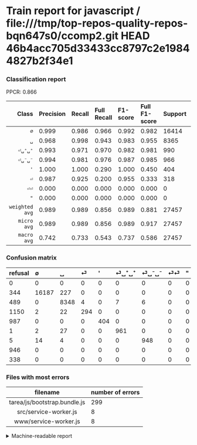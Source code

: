 # Train report for javascript / file:///tmp/top-repos-quality-repos-bqn647s0/ccomp2.git HEAD 46b4acc705d33433cc8797c2e19844827b2f34e1

### Classification report

PPCR: 0.866

| Class | Precision | Recall | Full Recall | F1-score | Full F1-score | Support | Full Support | PPCR |
|------:|:----------|:-------|:------------|:---------|:---------|:--------|:-------------|:-----|
| `∅` | 0.999| 0.986| 0.966| 0.992| 0.982| 16414| 16758| 0.979 |
| `␣` | 0.968| 0.998| 0.943| 0.983| 0.955| 8365| 8854| 0.945 |
| `⏎␣⁺␣⁺` | 0.993| 0.971| 0.970| 0.982| 0.981| 990| 991| 0.999 |
| `⏎␣⁻␣⁻` | 0.994| 0.981| 0.976| 0.987| 0.985| 966| 971| 0.995 |
| `'` | 1.000| 1.000| 0.290| 1.000| 0.450| 404| 1391| 0.290 |
| `⏎` | 0.987| 0.925| 0.200| 0.955| 0.333| 318| 1468| 0.217 |
| `⏎⏎` | 0.000| 0.000| 0.000| 0.000| 0.000| 0| 946| 0.000 |
| `"` | 0.000| 0.000| 0.000| 0.000| 0.000| 0| 338| 0.000 |
| `weighted avg` | 0.989| 0.989| 0.856| 0.989| 0.881| 27457| 31717| 0.866 |
| `micro avg` | 0.989| 0.989| 0.856| 0.989| 0.917| 27457| 31717| 0.866 |
| `macro avg` | 0.742| 0.733| 0.543| 0.737| 0.586| 27457| 31717| 0.866 |

### Confusion matrix

|refusal|  ∅| ␣| ⏎| '| ⏎␣⁺␣⁺| ⏎␣⁻␣⁻| ⏎⏎| "| 
|:---|:---|:---|:---|:---|:---|:---|:---|:---|
|0 |0 |0 |0 |0 |0 |0 |0 |0 |
|344 |16187 |227 |0 |0 |0 |0 |0 |0 |
|489 |0 |8348 |4 |0 |7 |6 |0 |0 |
|1150 |2 |22 |294 |0 |0 |0 |0 |0 |
|987 |0 |0 |0 |404 |0 |0 |0 |0 |
|1 |2 |27 |0 |0 |961 |0 |0 |0 |
|5 |14 |4 |0 |0 |0 |948 |0 |0 |
|946 |0 |0 |0 |0 |0 |0 |0 |0 |
|338 |0 |0 |0 |0 |0 |0 |0 |0 |

### Files with most errors

| filename | number of errors|
|:----:|:-----|
| tarea/js/bootstrap.bundle.js | 299 |
| src/service-worker.js | 8 |
| www/service-worker.js | 8 |

<details>
    <summary>Machine-readable report</summary>
```json
{
  "cl_report": {"\"": {"f1-score": 0.0, "precision": 0.0, "recall": 0.0, "support": 0}, "\u0027": {"f1-score": 1.0, "precision": 1.0, "recall": 1.0, "support": 404}, "macro avg": {"f1-score": 0.7373338251789262, "precision": 0.7424366524368965, "recall": 0.7325924871582187, "support": 27457}, "micro avg": {"f1-score": 0.988527515751903, "precision": 0.988527515751903, "recall": 0.988527515751903, "support": 27457}, "weighted avg": {"f1-score": 0.9885559835659985, "precision": 0.9888115902234103, "recall": 0.988527515751903, "support": 27457}, "\u2205": {"f1-score": 0.9924890401299856, "precision": 0.9988892317186053, "recall": 0.9861703423906422, "support": 16414}, "\u23ce": {"f1-score": 0.9545454545454546, "precision": 0.9865771812080537, "recall": 0.9245283018867925, "support": 318}, "\u23ce\u23ce": {"f1-score": 0.0, "precision": 0.0, "recall": 0.0, "support": 0}, "\u23ce\u2423\u207a\u2423\u207a": {"f1-score": 0.9816138917262512, "precision": 0.9927685950413223, "recall": 0.9707070707070707, "support": 990}, "\u23ce\u2423\u207b\u2423\u207b": {"f1-score": 0.9874999999999999, "precision": 0.9937106918238994, "recall": 0.9813664596273292, "support": 966}, "\u2423": {"f1-score": 0.9825222150297181, "precision": 0.9675475197032916, "recall": 0.9979677226539151, "support": 8365}},
  "cl_report_full": {"\"": {"f1-score": 0.0, "precision": 0.0, "recall": 0.0, "support": 338}, "\u0027": {"f1-score": 0.4501392757660167, "precision": 1.0, "recall": 0.29043853342918763, "support": 1391}, "macro avg": {"f1-score": 0.5857892419587019, "precision": 0.7424366524368965, "recall": 0.5431911313430323, "support": 31717}, "micro avg": {"f1-score": 0.9173623550883834, "precision": 0.988527515751903, "recall": 0.8557555884856701, "support": 31717}, "weighted avg": {"f1-score": 0.881484896250581, "precision": 0.9488310226709245, "recall": 0.8557555884856701, "support": 31717}, "\u2205": {"f1-score": 0.9821314807511452, "precision": 0.9988892317186053, "recall": 0.9659267215658193, "support": 16758}, "\u23ce": {"f1-score": 0.33295583238958093, "precision": 0.9865771812080537, "recall": 0.20027247956403268, "support": 1468}, "\u23ce\u23ce": {"f1-score": 0.0, "precision": 0.0, "recall": 0.0, "support": 946}, "\u23ce\u2423\u207a\u2423\u207a": {"f1-score": 0.9811128126595202, "precision": 0.9927685950413223, "recall": 0.9697275479313825, "support": 991}, "\u23ce\u2423\u207b\u2423\u207b": {"f1-score": 0.9849350649350649, "precision": 0.9937106918238994, "recall": 0.976313079299691, "support": 971}, "\u2423": {"f1-score": 0.9550394691682874, "precision": 0.9675475197032916, "recall": 0.942850688954145, "support": 8854}},
  "ppcr": 0.8656871709178043
}
```
</details>
